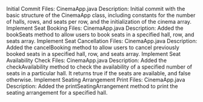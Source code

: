 Initial Commit
Files: CinemaApp.java
Description: Initial commit with the basic structure of the CinemaApp class, including constants for the number of halls, rows, and seats per row, and the initialization of the cinema array.
Implement Seat Booking
Files: CinemaApp.java
Description: Added the bookSeats method to allow users to book seats in a specified hall, row, and seats array.
Implement Seat Cancellation
Files: CinemaApp.java
Description: Added the cancelBooking method to allow users to cancel previously booked seats in a specified hall, row, and seats array.
Implement Seat Availability Check
Files: CinemaApp.java
Description: Added the checkAvailability method to check the availability of a specified number of seats in a particular hall. It returns true if the seats are available, and false otherwise.
Implement Seating Arrangement Print
Files: CinemaApp.java
Description: Added the printSeatingArrangement method to print the seating arrangement for a specified hall.
